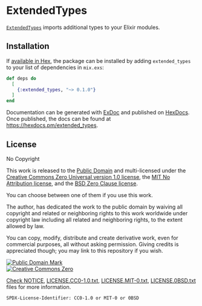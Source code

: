# ExtendedTypes

[`ExtendedTypes`](https://github.com/eksperimental/extended_types) imports additional types to your Elixir modules.

## Installation

If [available in Hex](https://hex.pm/docs/publish), the package can be installed
by adding `extended_types` to your list of dependencies in `mix.exs`:

```elixir
def deps do
  [
    {:extended_types, "~> 0.1.0"}
  ]
end
```

Documentation can be generated with [ExDoc](https://github.com/elixir-lang/ex_doc)
and published on [HexDocs](https://hexdocs.pm). Once published, the docs can
be found at <https://hexdocs.pm/extended_types>.


## License

No Copyright

This work is released to the
<a ref="license" href="https://creativecommons.org/publicdomain/mark/1.0/">Public Domain</a>
and multi-licensed under the
<a rel="license" href="https://creativecommons.org/publicdomain/zero/1.0/">Creative Commons Zero Universal version 1.0 license</a>,
the <a rel="license" href="https://spdx.org/licenses/MIT-0.html">MIT No Attribution license</a>,
and the <a rel="license" href="https://opensource.org/licenses/0BSD">BSD Zero Clause license</a>.

You can choose between one of them if you use this work.

The author,
<a href="<AUTHOR URL>" rel="dct:creator"><AUTHOR NAME></a>
has dedicated the work to the public domain by waiving all copyright and related or neighboring
rights to this work worldwide under copyright law including all related and neighboring rights,
to the extent allowed by law.

You can copy, modify, distribute and create derivative work, even for commercial
purposes, all without asking permission. Giving credits is appreciated though;
you may link to this repository if you wish.

  <p xmlns:dct="https://purl.org/dc/terms/">
    <a rel="license" href="https://creativecommons.org/publicdomain/mark/1.0/">
      <img src="https://i.creativecommons.org/p/mark/1.0/88x31.png"
         style="border-style: none;" alt="Public Domain Mark" />
    </a><br />
    <a rel="license"
       href="https://creativecommons.org/publicdomain/zero/1.0/">
      <img src="https://i.creativecommons.org/p/zero/1.0/88x31.png" style="border-style: none;" alt="Creative Commons Zero" />
  </p>

Check [NOTICE](NOTICE), [LICENSE.CC0-1.0.txt](LICENSE.CC0-1.0.txt),
[LICENSE.MIT-0.txt](LICENSE.MIT-0.txt),
[LICENSE.0BSD.txt](LICENSE.0BSD.txt) files for more information.

`SPDX-License-Identifier: CC0-1.0 or MIT-0 or 0BSD`
